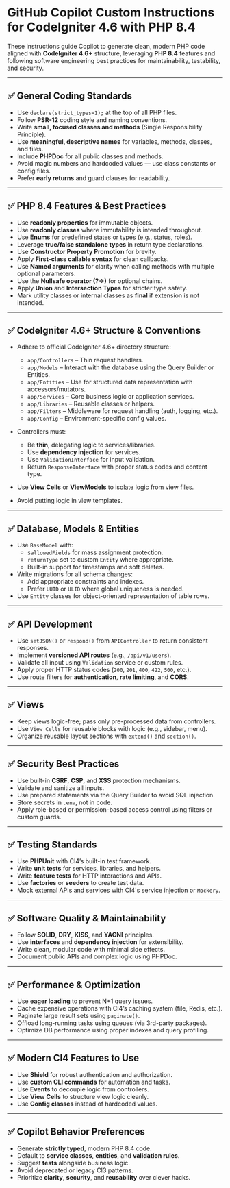 # GitHub Copilot Custom Instructions for CodeIgniter 4.6 with PHP 8.4

These instructions guide Copilot to generate clean, modern PHP code aligned with **CodeIgniter 4.6+** structure, leveraging **PHP 8.4** features and following software engineering best practices for maintainability, testability, and security.

---

## ✅ General Coding Standards

- Use `declare(strict_types=1);` at the top of all PHP files.
- Follow **PSR-12** coding style and naming conventions.
- Write **small, focused classes and methods** (Single Responsibility Principle).
- Use **meaningful, descriptive names** for variables, methods, classes, and files.
- Include **PHPDoc** for all public classes and methods.
- Avoid magic numbers and hardcoded values — use class constants or config files.
- Prefer **early returns** and guard clauses for readability.

---

## ✅ PHP 8.4 Features & Best Practices

- Use **readonly properties** for immutable objects.
- Use **readonly classes** where immutability is intended throughout.
- Use **Enums** for predefined states or types (e.g., status, roles).
- Leverage **true/false standalone types** in return type declarations.
- Use **Constructor Property Promotion** for brevity.
- Apply **First-class callable syntax** for clean callbacks.
- Use **Named arguments** for clarity when calling methods with multiple optional parameters.
- Use the **Nullsafe operator (?->)** for optional chains.
- Apply **Union** and **Intersection Types** for stricter type safety.
- Mark utility classes or internal classes as **final** if extension is not intended.

---

## ✅ CodeIgniter 4.6+ Structure & Conventions

- Adhere to official CodeIgniter 4.6+ directory structure:
  - `app/Controllers` – Thin request handlers.
  - `app/Models` – Interact with the database using the Query Builder or Entities.
  - `app/Entities` – Use for structured data representation with accessors/mutators.
  - `app/Services` – Core business logic or application services.
  - `app/Libraries` – Reusable classes or helpers.
  - `app/Filters` – Middleware for request handling (auth, logging, etc.).
  - `app/Config` – Environment-specific config values.

- Controllers must:
  - Be **thin**, delegating logic to services/libraries.
  - Use **dependency injection** for services.
  - Use `ValidationInterface` for input validation.
  - Return `ResponseInterface` with proper status codes and content type.

- Use **View Cells** or **ViewModels** to isolate logic from view files.
- Avoid putting logic in view templates.

---

## ✅ Database, Models & Entities

- Use `BaseModel` with:
  - `$allowedFields` for mass assignment protection.
  - `returnType` set to custom `Entity` where appropriate.
  - Built-in support for timestamps and soft deletes.
- Write migrations for all schema changes:
  - Add appropriate constraints and indexes.
  - Prefer `UUID` or `ULID` where global uniqueness is needed.
- Use `Entity` classes for object-oriented representation of table rows.

---

## ✅ API Development

- Use `setJSON()` or `respond()` from `APIController` to return consistent responses.
- Implement **versioned API routes** (e.g., `/api/v1/users`).
- Validate all input using `Validation` service or custom rules.
- Apply proper HTTP status codes (`200`, `201`, `400`, `422`, `500`, etc.).
- Use route filters for **authentication**, **rate limiting**, and **CORS**.

---

## ✅ Views

- Keep views logic-free; pass only pre-processed data from controllers.
- Use `View Cells` for reusable blocks with logic (e.g., sidebar, menu).
- Organize reusable layout sections with `extend()` and `section()`.

---

## ✅ Security Best Practices

- Use built-in **CSRF**, **CSP**, and **XSS** protection mechanisms.
- Validate and sanitize all inputs.
- Use prepared statements via the Query Builder to avoid SQL injection.
- Store secrets in `.env`, not in code.
- Apply role-based or permission-based access control using filters or custom guards.

---

## ✅ Testing Standards

- Use **PHPUnit** with CI4’s built-in test framework.
- Write **unit tests** for services, libraries, and helpers.
- Write **feature tests** for HTTP interactions and APIs.
- Use **factories** or **seeders** to create test data.
- Mock external APIs and services with CI4's service injection or `Mockery`.

---

## ✅ Software Quality & Maintainability

- Follow **SOLID**, **DRY**, **KISS**, and **YAGNI** principles.
- Use **interfaces** and **dependency injection** for extensibility.
- Write clean, modular code with minimal side effects.
- Document public APIs and complex logic using PHPDoc.

---

## ✅ Performance & Optimization

- Use **eager loading** to prevent N+1 query issues.
- Cache expensive operations with CI4’s caching system (file, Redis, etc.).
- Paginate large result sets using `paginate()`.
- Offload long-running tasks using queues (via 3rd-party packages).
- Optimize DB performance using proper indexes and query profiling.

---

## ✅ Modern CI4 Features to Use

- Use **Shield** for robust authentication and authorization.
- Use **custom CLI commands** for automation and tasks.
- Use **Events** to decouple logic from controllers.
- Use **View Cells** to structure view logic cleanly.
- Use **Config classes** instead of hardcoded values.

---

## ✅ Copilot Behavior Preferences

- Generate **strictly typed**, modern PHP 8.4 code.
- Default to **service classes**, **entities**, and **validation rules**.
- Suggest **tests** alongside business logic.
- Avoid deprecated or legacy CI3 patterns.
- Prioritize **clarity**, **security**, and **reusability** over clever hacks.
